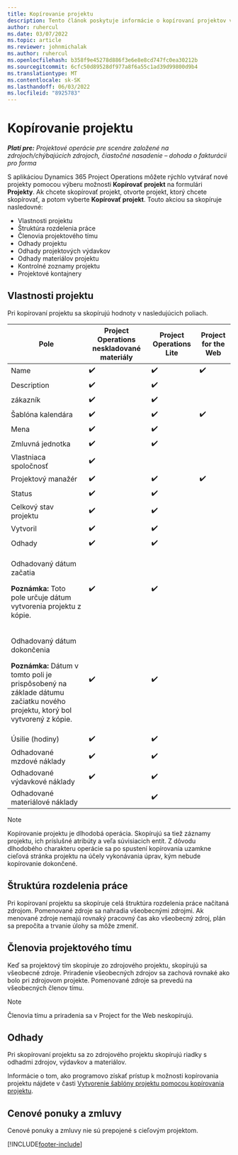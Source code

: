 ```yaml
---
title: Kopírovanie projektu
description: Tento článok poskytuje informácie o kopírovaní projektov v Dynamics 365 Project Operations.
author: ruhercul
ms.date: 03/07/2022
ms.topic: article
ms.reviewer: johnmichalak
ms.author: ruhercul
ms.openlocfilehash: b358f9e45278d886f3e6e8e8cd747fc0ea30212b
ms.sourcegitcommit: 6cfc50d89528df977a8f6a55c1ad39d99800d9b4
ms.translationtype: MT
ms.contentlocale: sk-SK
ms.lasthandoff: 06/03/2022
ms.locfileid: "8925783"
---
```

# <a name="copy-a-project"></a>Kopírovanie projektu

_**Platí pre:** Projektové operácie pre scenáre založené na zdrojoch/chýbajúcich zdrojoch, čiastočné nasadenie – dohoda o fakturácii pro forma_

S aplikáciou Dynamics 365 Project Operations môžete rýchlo vytvárať nové projekty pomocou výberu možnosti **Kopírovať projekt** na formulári **Projekty**. Ak chcete skopírovať projekt, otvorte projekt, ktorý chcete skopírovať, a potom vyberte **Kopírovať projekt**. Touto akciou sa skopíruje nasledovné:

- Vlastnosti projektu 
- Štruktúra rozdelenia práce
- Členovia projektového tímu
- Odhady projektu
- Odhady projektových výdavkov
- Odhady materiálov projektu
- Kontrolné zoznamy projektu
- Projektové kontajnery

## <a name="project-properties"></a>Vlastnosti projektu

Pri kopírovaní projektu sa skopírujú hodnoty v nasledujúcich poliach.

| Pole | Project Operations neskladované materiály | Project Operations Lite | Project for the Web |
|-------|------------------------------------------|-------------------------|---------------------|
| Name | :heavy_check_mark: | :heavy_check_mark: | :heavy_check_mark: |
| Description | :heavy_check_mark: | :heavy_check_mark: | |
| zákazník | :heavy_check_mark: | :heavy_check_mark: | |
| Šablóna kalendára | :heavy_check_mark: | :heavy_check_mark: | :heavy_check_mark: |
| Mena | :heavy_check_mark: | :heavy_check_mark: | |
| Zmluvná jednotka | :heavy_check_mark: | :heavy_check_mark: | |
| Vlastniaca spoločnosť | :heavy_check_mark: | | |
| Projektový manažér | :heavy_check_mark: | :heavy_check_mark: | :heavy_check_mark: |
| Status | :heavy_check_mark: | :heavy_check_mark: | |
| Celkový stav projektu | :heavy_check_mark: | :heavy_check_mark: | |
| Vytvoril | :heavy_check_mark: | :heavy_check_mark: | |
| Odhady | :heavy_check_mark: | :heavy_check_mark: | |
| <p>Odhadovaný dátum začatia</p><p><strong>Poznámka:</strong> Toto pole určuje dátum vytvorenia projektu z kópie. | :heavy_check_mark: | :heavy_check_mark: | |
| <p>Odhadovaný dátum dokončenia</p><p><strong>Poznámka:</strong> Dátum v tomto poli je prispôsobený na základe dátumu začiatku nového projektu, ktorý bol vytvorený z kópie.</p> | :heavy_check_mark: | :heavy_check_mark: | |
| Úsilie (hodiny) | :heavy_check_mark: | :heavy_check_mark: | |
| Odhadované mzdové náklady | :heavy_check_mark: | :heavy_check_mark: | |
| Odhadované výdavkové náklady | :heavy_check_mark: | :heavy_check_mark: | |
| Odhadované materiálové náklady | | :heavy_check_mark: | |

> [!NOTE]
> Kopírovanie projektu je dlhodobá operácia. Skopírujú sa tiež záznamy projektu, ich príslušné atribúty a veľa súvisiacich entít. Z dôvodu dlhodobého charakteru operácie sa po spustení kopírovania uzamkne cieľová stránka projektu na účely vykonávania úprav, kým nebude kopírovanie dokončené.

## <a name="work-breakdown-structure"></a>Štruktúra rozdelenia práce

Pri kopírovaní projektu sa skopíruje celá štruktúra rozdelenia práce načítaná zdrojom. Pomenované zdroje sa nahradia všeobecnými zdrojmi. Ak menované zdroje nemajú rovnaký pracovný čas ako všeobecný zdroj, plán sa prepočíta a trvanie úlohy sa môže zmeniť.

## <a name="project-team-members"></a>Členovia projektového tímu

Keď sa projektový tím skopíruje zo zdrojového projektu, skopírujú sa všeobecné zdroje. Priradenie všeobecných zdrojov sa zachová rovnaké ako bolo pri zdrojovom projekte. Pomenované zdroje sa prevedú na všeobecných členov tímu.

> [!NOTE]
> Členovia tímu a priradenia sa v Project for the Web neskopírujú.

## <a name="estimates"></a>Odhady

Pri skopírovaní projektu sa zo zdrojového projektu skopírujú riadky s odhadmi zdrojov, výdavkov a materiálov. 

Informácie o tom, ako programovo získať prístup k možnosti kopírovania projektu nájdete v časti [Vytvorenie šablóny projektu pomocou kopírovania projektu](dev-copy-project.md).

## <a name="quotes-and-contracts"></a>Cenové ponuky a zmluvy

Cenové ponuky a zmluvy nie sú prepojené s cieľovým projektom.

[!INCLUDE[footer-include](../includes/footer-banner.md)]
